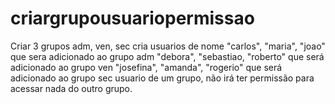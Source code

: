 # criargrupousuariopermissao

Criar 3 grupos adm, ven, sec
cria usuarios de nome "carlos", "maria", "joao" que sera adicionado ao grupo adm
"debora", "sebastiao, "roberto" que será adicionado ao grupo ven
"josefina", "amanda", "rogerio" que será adicionado ao grupo sec
usuario de um grupo, não irá ter permissão para acessar nada do outro grupo.
